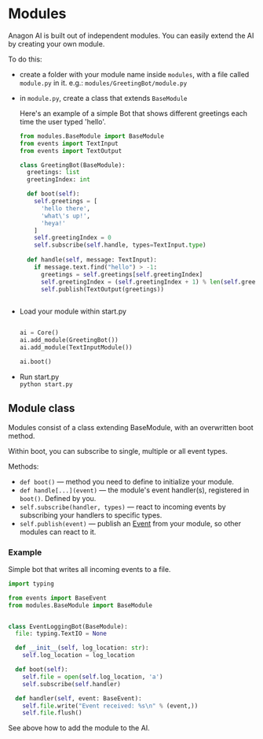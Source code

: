 # Modules

Anagon AI is built out of independent modules.
You can easily extend the AI by creating your own module.

To do this:

- create a folder with your module name inside `modules`, with a file called `module.py` in it.
  e.g.: `modules/GreetingBot/module.py`
- in `module.py`, create a class that extends `BaseModule`  
  
  Here's an example of a simple Bot that shows different greetings each time the user typed 'hello'.
  
  ```python
  from modules.BaseModule import BaseModule
  from events import TextInput
  from events import TextOutput
  
  class GreetingBot(BaseModule):
    greetings: list  
    greetingIndex: int
  
    def boot(self):
      self.greetings = [
        'hello there',
        'what\'s up!',
        'heya!'
      ] 
      self.greetingIndex = 0
      self.subscribe(self.handle, types=TextInput.type)
                
    def handle(self, message: TextInput):
      if message.text.find("hello") > -1:
        greetings = self.greetings[self.greetingIndex]
        self.greetingIndex = (self.greetingIndex + 1) % len(self.greetings)
        self.publish(TextOutput(greetings))
        
  ```
- Load your module within start.py

  ```python
  
  ai = Core()
  ai.add_module(GreetingBot())
  ai.add_module(TextInputModule())

  ai.boot()
  ```
- Run start.py  
  `python start.py`
## Module class

Modules consist of a class extending BaseModule, with an overwritten boot method.

Within boot, you can subscribe to single, multiple or all event types.

Methods:

- `def boot()` &mdash; method you need to define to initialize your module.
- `def handle[...](event)` &mdash; the module's event handler(s), registered in `boot()`. Defined by you.
- `self.subscribe(handler, types)` &mdash; react to incoming events by subscribing your handlers to specific types.
- `self.publish(event)` &mdash; publish an [Event](events.md) from your module, so other modules can react to it.

### Example
 
Simple bot that writes all incoming events to a file.

```python
import typing

from events import BaseEvent
from modules.BaseModule import BaseModule


class EventLoggingBot(BaseModule):
  file: typing.TextIO = None

  def __init__(self, log_location: str):
    self.log_location = log_location

  def boot(self):
    self.file = open(self.log_location, 'a')
    self.subscribe(self.handler)

  def handler(self, event: BaseEvent):
    self.file.write("Event received: %s\n" % (event,))
    self.file.flush()
```

See above how to add the module to the AI.